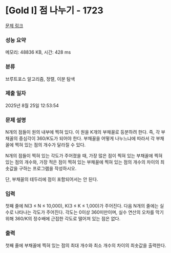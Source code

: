 # [Gold I] 점 나누기 - 1723 

[문제 링크](https://www.acmicpc.net/problem/1723) 

### 성능 요약

메모리: 48836 KB, 시간: 428 ms

### 분류

브루트포스 알고리즘, 정렬, 이분 탐색

### 제출 일자

2025년 8월 25일 12:53:54

### 문제 설명

<p>N개의 점들이 원의 내부에 찍혀 있다. 이 원을 K개의 부채꼴로 등분하려 한다. 즉, 각 부채꼴의 중심각이 360/K도가 되어야 한다. 부채꼴을 어떻게 나누느냐에 따라서 각 부채꼴에 찍혀 있는 점의 개수가 달라질 수 있다.</p>

<p>N개의 점들이 찍혀 있는 각도가 주어졌을 때, 가장 많은 점이 찍혀 있는 부채꼴에 찍혀 있는 점의 개수와, 가장 적은 점이 찍혀 있는 부채꼴에 찍혀 있는 점의 개수의 차이의 최솟값을 구하는 프로그램을 작성하시오.</p>

<p>단, 부채꼴의 테두리에 점이 포함되어서는 안 된다.</p>

### 입력 

 <p>첫째 줄에 N(3 ≤ N ≤ 10,000), K(3 ≤ K ≤ 1,000)가 주어진다. 다음 N개의 줄에는 실수로 나타나는 각도가 주어진다. 각도는 0이상 360미만이며, 실수 연산의 오차를 막기 위해 360/K의 정수배에 근접한 각도로 떨어져 있는 점은 없다.</p>

### 출력 

 <p>첫째 줄에 부채꼴에 찍혀 있는 점의 최대 개수와 최소 개수의 차이의 최솟값을 출력한다.</p>

